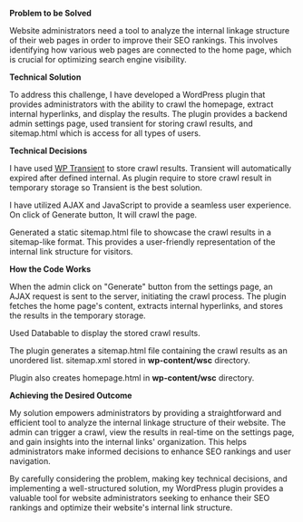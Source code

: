 **Problem to be Solved**

Website administrators need a tool to analyze the internal linkage structure of their web pages in order to improve their SEO rankings. This involves identifying
how various web pages are connected to the home page, which is crucial for optimizing search engine visibility.

**Technical Solution**

To address this challenge, I have developed a WordPress plugin that provides administrators with the ability to crawl the homepage, extract internal hyperlinks, 
and display the results. The plugin provides a backend admin settings page, used transient for storing crawl results, and sitemap.html which is access for all types
of users.

**Technical Decisions**

I have used [WP Transient](https://developer.wordpress.org/apis/transients/) to store crawl results. Transient will automatically expired after defined internal. 
As plugin require to store crawl result in temporary storage so Transient is the best solution.

I have utilized AJAX and JavaScript to provide a seamless user experience. On click of Generate button, It will crawl the page.

Generated a static sitemap.html file to showcase the crawl results in a sitemap-like format. This provides a user-friendly representation of the internal link 
structure for visitors.

**How the Code Works**

When the admin click on "Generate" button from the settings page, an AJAX request is sent to the server, initiating the crawl process. The plugin fetches the home 
page's content, extracts internal hyperlinks, and stores the results in the temporary storage.

Used Databable to display the stored crawl results.

The plugin generates a sitemap.html file containing the crawl results as an unordered list. sitemap.xml stored in **wp-content/wsc** directory.

Plugin also creates homepage.html in **wp-content/wsc** directory.

**Achieving the Desired Outcome**

My solution empowers administrators by providing a straightforward and efficient tool to analyze the internal linkage structure of their website.
The admin can trigger a crawl, view the results in real-time on the settings page, and gain insights into the internal links' organization. 
This helps administrators make informed decisions to enhance SEO rankings and user navigation.

By carefully considering the problem, making key technical decisions, and implementing a well-structured solution, my WordPress plugin provides a valuable tool
for website administrators seeking to enhance their SEO rankings and optimize their website's internal link structure.
